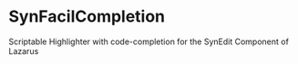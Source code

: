 SynFacilCompletion
==================

Scriptable Highlighter with code-completion for the SynEdit Component of Lazarus
